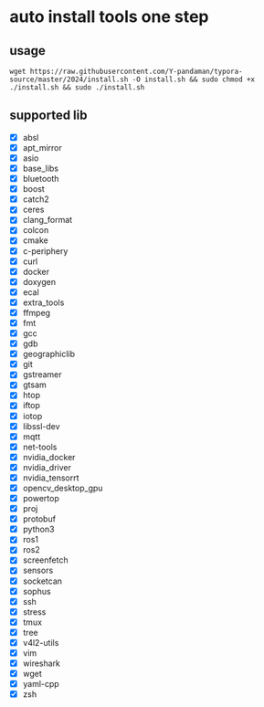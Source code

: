 # auto install tools one step

## usage
```
wget https://raw.githubusercontent.com/Y-pandaman/typora-source/master/2024/install.sh -O install.sh && sudo chmod +x ./install.sh && sudo ./install.sh
```

## supported lib
- [x] absl
- [x] apt_mirror
- [x] asio
- [x] base_libs
- [x] bluetooth
- [x] boost
- [x] catch2
- [x] ceres
- [x] clang_format
- [x] colcon
- [x] cmake
- [x] c-periphery
- [x] curl
- [x] docker
- [x] doxygen
- [x] ecal
- [x] extra_tools
- [x] ffmpeg
- [x] fmt
- [x] gcc
- [x] gdb
- [x] geographiclib
- [x] git
- [x] gstreamer
- [x] gtsam
- [x] htop
- [x] iftop
- [x] iotop
- [x] libssl-dev
- [x] mqtt
- [x] net-tools
- [x] nvidia_docker
- [x] nvidia_driver
- [x] nvidia_tensorrt
- [x] opencv_desktop_gpu
- [x] powertop
- [x] proj
- [x] protobuf
- [x] python3
- [x] ros1
- [x] ros2
- [x] screenfetch
- [x] sensors
- [x] socketcan
- [x] sophus
- [x] ssh
- [x] stress
- [x] tmux
- [x] tree
- [x] v4l2-utils
- [x] vim
- [x] wireshark
- [x] wget
- [x] yaml-cpp
- [x] zsh
